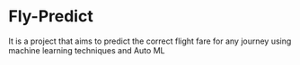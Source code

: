 # Fly-Predict
It is a project that aims to predict the correct flight fare for any journey using machine learning techniques and Auto ML
